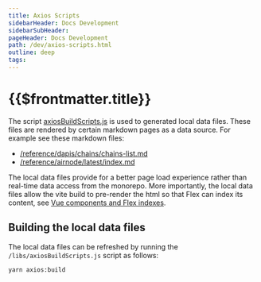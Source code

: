 ```yaml
---
title: Axios Scripts
sidebarHeader: Docs Development
sidebarSubHeader:
pageHeader: Docs Development
path: /dev/axios-scripts.html
outline: deep
tags:
---
```


<PageHeader/>

# {{$frontmatter.title}}

The script
[axiosBuildScripts.js](https://github.com/api3dao/vitepress-docs/blob/main/libs/axiosBuildScripts.js)
is used to generated local data files. These files are rendered by certain
markdown pages as a data source. For example see these markdown files:

- [/reference/dapis/chains/chains-list.md](https://raw.githubusercontent.com/api3dao/vitepress-docs/main/docs/reference/dapis/chains/chains-list.md)
- [/reference/airnode/latest/index.md](https://raw.githubusercontent.com/api3dao/vitepress-docs/main/docs/reference/airnode/latest/index.md)

The local data files provide for a better page load experience rather than
real-time data access from the monorepo. More importantly, the local data files
allow the vite build to pre-render the html so that Flex can index its content,
see
[Vue components and Flex indexes](/dev/flexsearch.md#vue-components-and-flex-indexes).

## Building the local data files

The local data files can be refreshed by running the
`/libs/axiosBuildScripts.js` script as follows:

```sh
yarn axios:build
```
